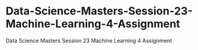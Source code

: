 # Data-Science-Masters-Session-23-Machine-Learning-4-Assignment
Data Science Masters Session 23 Machine Learning 4 Assignment
